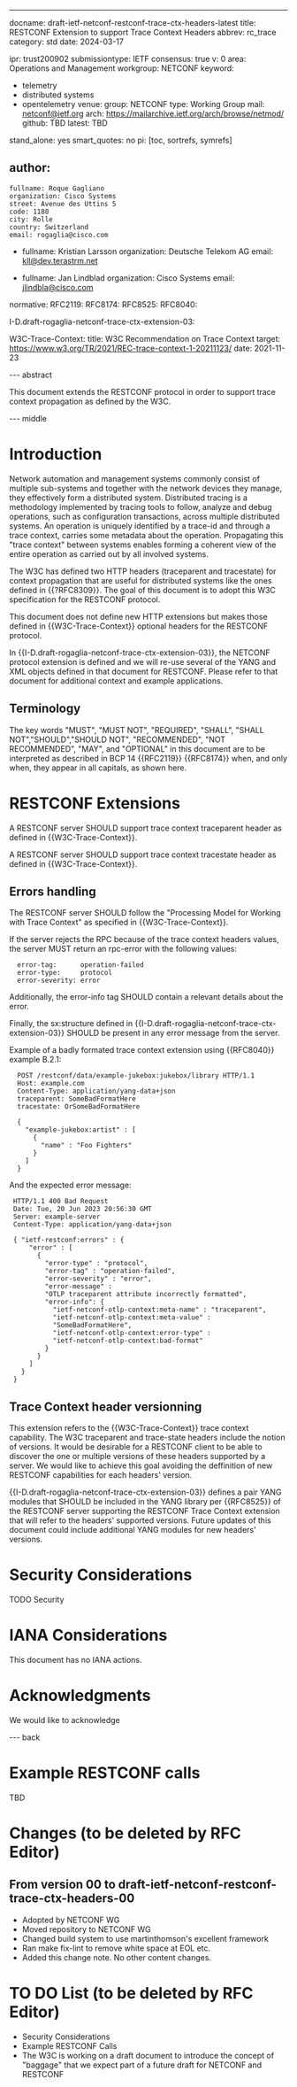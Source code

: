 ---
docname: draft-ietf-netconf-restconf-trace-ctx-headers-latest
title:  RESTCONF Extension to support Trace Context Headers
abbrev: rc_trace
category: std
date: 2024-03-17

ipr: trust200902
submissiontype: IETF
consensus: true
v: 0
area: Operations and Management
workgroup: NETCONF
keyword:
 - telemetry
 - distributed systems
 - opentelemetry
venue:
  group: NETCONF
  type: Working Group
  mail: netconf@ietf.org
  arch: https://mailarchive.ietf.org/arch/browse/netmod/
  github: TBD
  latest: TBD

stand_alone: yes
smart_quotes: no
pi: [toc, sortrefs, symrefs]

author:
 -
    fullname: Roque Gagliano
    organization: Cisco Systems
    street: Avenue des Uttins 5
    code: 1180
    city: Rolle
    country: Switzerland
    email: rogaglia@cisco.com

 -
    fullname: Kristian Larsson
    organization: Deutsche Telekom AG
    email: kll@dev.terastrm.net

 -
    fullname: Jan Lindblad
    organization: Cisco Systems
    email: jlindbla@cisco.com

normative:
  RFC2119:
  RFC8174:
  RFC8525:
  RFC8040:

  I-D.draft-rogaglia-netconf-trace-ctx-extension-03:

  W3C-Trace-Context:
    title: W3C Recommendation on Trace Context
    target: https://www.w3.org/TR/2021/REC-trace-context-1-20211123/
    date: 2021-11-23


--- abstract

This document extends the RESTCONF protocol in order to support trace context propagation as defined by the W3C.

--- middle

# Introduction

Network automation and management systems commonly consist of multiple
sub-systems and together with the network devices they manage, they effectively form a distributed system.  Distributed tracing is a methodology implemented by tracing tools to follow, analyze and debug operations, such as configuration transactions, across multiple distributed systems.  An operation is uniquely identified by a trace-id and through a trace context, carries some metadata about the operation.  Propagating this "trace context" between systems enables forming a coherent view of the entire operation as carried out by all involved systems.

The W3C has defined two HTTP headers (traceparent and tracestate) for context propagation that are useful for distributed systems like the ones defined in {{?RFC8309}}. The goal of this document is to adopt this W3C specification for the RESTCONF protocol.

This document does not define new HTTP extensions but makes those defined in {{W3C-Trace-Context}} optional headers for the RESTCONF protocol.

In {{I-D.draft-rogaglia-netconf-trace-ctx-extension-03}}, the NETCONF protocol extension is defined and we will re-use several of the YANG and XML objects defined in that document for RESTCONF. Please refer to that document for additional context and example applications.

## Terminology

The key words "MUST", "MUST NOT", "REQUIRED", "SHALL", "SHALL NOT","SHOULD","SHOULD NOT", "RECOMMENDED", "NOT RECOMMENDED", "MAY", and "OPTIONAL" in this document are to be interpreted as described in BCP 14 {{RFC2119}} {{RFC8174}} when, and only when, they appear in all capitals, as shown here.

# RESTCONF Extensions

A RESTCONF server SHOULD support trace context traceparent header as defined in {{W3C-Trace-Context}}.

A RESTCONF server SHOULD support trace context tracestate header as defined in {{W3C-Trace-Context}}.

## Errors handling

The RESTCONF server SHOULD follow the "Processing Model for Working with Trace Context" as specified in {{W3C-Trace-Context}}.

If the server rejects the RPC because of the trace context headers values, the server MUST return an rpc-error with the following values:

      error-tag:      operation-failed
      error-type:     protocol
      error-severity: error

 Additionally, the error-info tag SHOULD contain a relevant details about the error.

 Finally, the sx:structure defined in {{I-D.draft-rogaglia-netconf-trace-ctx-extension-03}} SHOULD be present in any error message from the server.

 Example of a badly formated trace context extension using {{RFC8040}} example B.2.1:

      POST /restconf/data/example-jukebox:jukebox/library HTTP/1.1
      Host: example.com
      Content-Type: application/yang-data+json
      traceparent: SomeBadFormatHere
      tracestate: OrSomeBadFormatHere

      {
        "example-jukebox:artist" : [
          {
            "name" : "Foo Fighters"
          }
        ]
      }

And the expected error message:

     HTTP/1.1 400 Bad Request
     Date: Tue, 20 Jun 2023 20:56:30 GMT
     Server: example-server
     Content-Type: application/yang-data+json

     { "ietf-restconf:errors" : {
         "error" : [
           {
             "error-type" : "protocol",
             "error-tag" : "operation-failed",
             "error-severity" : "error",
             "error-message" :
             "OTLP traceparent attribute incorrectly formatted",
             "error-info": {
               "ietf-netconf-otlp-context:meta-name" : "traceparent",
               "ietf-netconf-otlp-context:meta-value" :
               "SomeBadFormatHere",
               "ietf-netconf-otlp-context:error-type" :
               "ietf-netconf-otlp-context:bad-format"
             }
           }
         ]
       }
     }

## Trace Context header versionning

This extension refers to the {{W3C-Trace-Context}} trace context capability. The W3C traceparent and trace-state headers include the notion of versions. It would be desirable for a RESTCONF client to be able to discover the one or multiple versions of these headers supported by a server. We would like to achieve this goal avoiding the deffinition of new RESTCONF capabilities for each headers' version.

{{I-D.draft-rogaglia-netconf-trace-ctx-extension-03}} defines a pair YANG modules that SHOULD be included in the YANG library per {{RFC8525}} of the RESTCONF server supporting the RESTCONF Trace Context extension that will refer to the headers' supported versions. Future updates of this document could include additional YANG modules for new headers' versions.

# Security Considerations

TODO Security

# IANA Considerations

This document has no IANA actions.

# Acknowledgments

We would like to acknowledge

--- back

# Example RESTCONF calls

TBD

# Changes (to be deleted by RFC Editor)

## From version 00 to draft-ietf-netconf-restconf-trace-ctx-headers-00
- Adopted by NETCONF WG
- Moved repository to NETCONF WG
- Changed build system to use martinthomson's excellent framework
- Ran make fix-lint to remove white space at EOL etc.
- Added this change note. No other content changes.


# TO DO List (to be deleted by RFC Editor)

- Security Considerations
- Example RESTCONF Calls
- The W3C is working on a draft document to introduce the concept of "baggage" that we expect part of a future draft for NETCONF and RESTCONF
